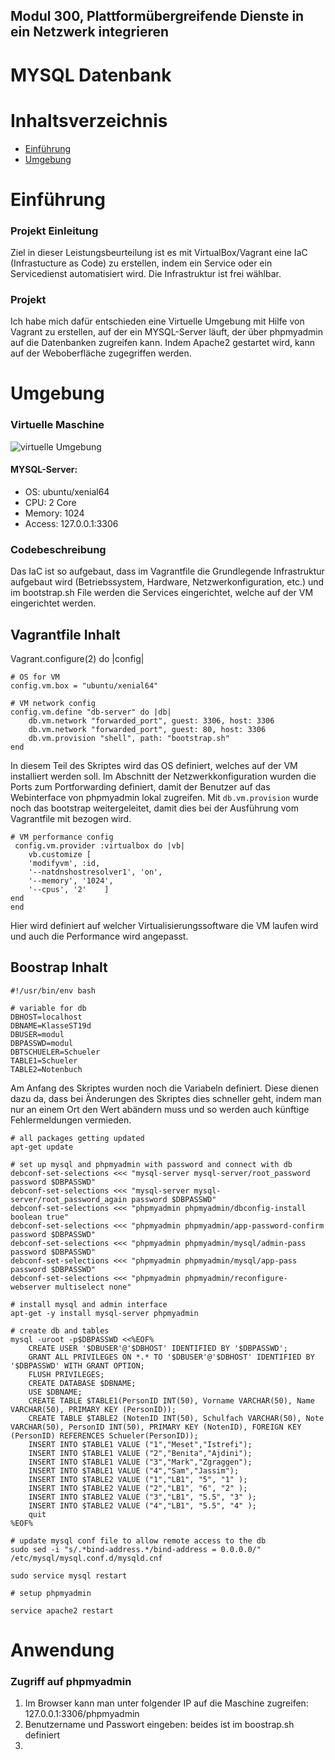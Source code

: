 ## Modul 300, Plattformübergreifende Dienste in ein Netzwerk integrieren
# MYSQL Datenbank 

# Inhaltsverzeichnis

- [Einführung](#Einführung)
- [Umgebung](#Umgebung)


# Einführung
### Projekt Einleitung
Ziel in dieser Leistungsbeurteilung ist es mit VirtualBox/Vagrant eine IaC (Infrastucture as Code) zu erstellen, indem ein Service oder ein Servicedienst automatisiert wird. Die Infrastruktur ist frei wählbar.

### Projekt
Ich habe mich dafür entschieden eine Virtuelle Umgebung mit Hilfe von Vagrant zu erstellen, auf der ein MYSQL-Server läuft, der über phpmyadmin auf die Datenbanken zugreifen kann. Indem Apache2 gestartet wird, kann auf der Weboberfläche zugegriffen werden. 

# Umgebung
### Virtuelle Maschine

![virtuelle Umgebung](Umgebung.png)

#### MYSQL-Server:
- OS: ubuntu/xenial64
- CPU: 2 Core
- Memory: 1024
- Access: 127.0.0.1:3306

### Codebeschreibung
Das IaC ist so aufgebaut, dass im Vagrantfile die Grundlegende Infrastruktur aufgebaut wird (Betriebssystem, Hardware, Netzwerkonfiguration, etc.) und im bootstrap.sh File werden die Services eingerichtet, welche auf der VM eingerichtet werden. 

## Vagrantfile Inhalt

>
 Vagrant.configure(2) do |config|

    # OS for VM
    config.vm.box = "ubuntu/xenial64"

    # VM network config
    config.vm.define "db-server" do |db|
        db.vm.network "forwarded_port", guest: 3306, host: 3306
        db.vm.network "forwarded_port", guest: 80, host: 3306
        db.vm.provision "shell", path: "bootstrap.sh"
    end

In diesem Teil des Skriptes wird das OS definiert, welches auf der VM installiert werden soll.
Im Abschnitt der Netzwerkkonfiguration wurden die Ports zum Portforwarding definiert, damit der Benutzer auf das Webinterface von phpmyadmin lokal zugreifen. Mit `db.vm.provision` wurde noch das bootstrap weitergeleitet, damit dies bei der Ausführung vom Vagrantfile mit bezogen wird.

>
    # VM performance config
     config.vm.provider :virtualbox do |vb|
        vb.customize [
        'modifyvm', :id,
        '--natdnshostresolver1', 'on',
        '--memory', '1024',
        '--cpus', '2'    ] 
    end
    end  

Hier wird definiert auf welcher Virtualisierungssoftware die VM laufen wird und auch die Performance wird angepasst.

## Boostrap Inhalt

>
    #!/usr/bin/env bash

    # variable for db
    DBHOST=localhost
    DBNAME=KlasseST19d
    DBUSER=modul
    DBPASSWD=modul
    DBTSCHUELER=Schueler
    TABLE1=Schueler
    TABLE2=Notenbuch

Am Anfang des Skriptes wurden noch die Variabeln definiert. Diese dienen dazu da, dass bei Änderungen des Skriptes dies schneller geht, indem man nur an einem Ort den Wert abändern muss und so werden auch künftige Fehlermeldungen vermieden.

> 
    # all packages getting updated
    apt-get update

    # set up mysql and phpmyadmin with password and connect with db
    debconf-set-selections <<< "mysql-server mysql-server/root_password password $DBPASSWD"
    debconf-set-selections <<< "mysql-server mysql-server/root_password_again password $DBPASSWD"
    debconf-set-selections <<< "phpmyadmin phpmyadmin/dbconfig-install boolean true"
    debconf-set-selections <<< "phpmyadmin phpmyadmin/app-password-confirm password $DBPASSWD"
    debconf-set-selections <<< "phpmyadmin phpmyadmin/mysql/admin-pass password $DBPASSWD"
    debconf-set-selections <<< "phpmyadmin phpmyadmin/mysql/app-pass password $DBPASSWD"
    debconf-set-selections <<< "phpmyadmin phpmyadmin/reconfigure-webserver multiselect none"


> 
    # install mysql and admin interface
    apt-get -y install mysql-server phpmyadmin

    # create db and tables
    mysql -uroot -p$DBPASSWD <<%EOF%
	    CREATE USER '$DBUSER'@'$DBHOST' IDENTIFIED BY '$DBPASSWD';
	    GRANT ALL PRIVILEGES ON *.* TO '$DBUSER'@'$DBHOST' IDENTIFIED BY '$DBPASSWD' WITH GRANT OPTION;
	    FLUSH PRIVILEGES;
	    CREATE DATABASE $DBNAME;
	    USE $DBNAME;
	    CREATE TABLE $TABLE1(PersonID INT(50), Vorname VARCHAR(50), Name VARCHAR(50), PRIMARY KEY (PersonID));
	    CREATE TABLE $TABLE2 (NotenID INT(50), Schulfach VARCHAR(50), Note VARCHAR(50), PersonID INT(50), PRIMARY KEY (NotenID), FOREIGN KEY (PersonID) REFERENCES Schueler(PersonID));
	    INSERT INTO $TABLE1 VALUE ("1","Meset","Istrefi");
	    INSERT INTO $TABLE1 VALUE ("2","Benita","Ajdini");
	    INSERT INTO $TABLE1 VALUE ("3","Mark","Zgraggen");
	    INSERT INTO $TABLE1 VALUE ("4","Sam","Jassim");
	    INSERT INTO $TABLE2 VALUE ("1","LB1", "5", "1" );
	    INSERT INTO $TABLE2 VALUE ("2","LB1", "6", "2" );
	    INSERT INTO $TABLE2 VALUE ("3","LB1", "5.5", "3" );
	    INSERT INTO $TABLE2 VALUE ("4","LB1", "5.5", "4" );
	    quit
    %EOF%	


>
    # update mysql conf file to allow remote access to the db
    sudo sed -i "s/.*bind-address.*/bind-address = 0.0.0.0/" /etc/mysql/mysql.conf.d/mysqld.cnf

    sudo service mysql restart

    # setup phpmyadmin

    service apache2 restart




# Anwendung

### Zugriff auf phpmyadmin
1. Im Browser kann man unter folgender IP auf die Maschine zugreifen: 127.0.0.1:3306/phpmyadmin
2. Benutzername und Passwort eingeben: beides ist im boostrap.sh definiert
3. 
